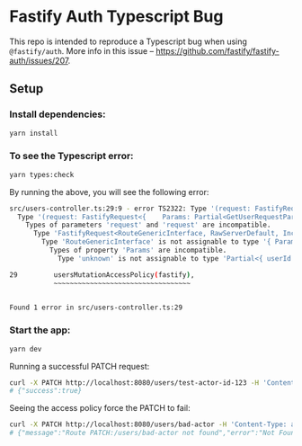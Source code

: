 # Fastify Auth Typescript Bug

This repo is intended to reproduce a Typescript bug when using `@fastify/auth`. More info in this issue – https://github.com/fastify/fastify-auth/issues/207.

## Setup

### Install dependencies:

```bash
yarn install
```

### To see the Typescript error:

```bash
yarn types:check
```

By running the above, you will see the following error:

```bash
src/users-controller.ts:29:9 - error TS2322: Type '(request: FastifyRequest<{    Params: Partial<GetUserRequestParams>;}>, reply: FastifyReply) => Promise<void>' is not assignable to type 'FastifyAuthFunction | FastifyAuthFunction[]'.
  Type '(request: FastifyRequest<{    Params: Partial<GetUserRequestParams>;}>, reply: FastifyReply) => Promise<void>' is not assignable to type 'FastifyAuthFunction'.
    Types of parameters 'request' and 'request' are incompatible.
      Type 'FastifyRequest<RouteGenericInterface, RawServerDefault, IncomingMessage, FastifySchema, FastifyTypeProviderDefault, unknown, FastifyBaseLogger, ResolveFastifyRequestType<...>>' is not assignable to type 'FastifyRequest<{ Params: Partial<{ userId: string; }>; }, RawServerDefault, IncomingMessage, FastifySchema, FastifyTypeProviderDefault, unknown, FastifyBaseLogger, ResolveFastifyRequestType<...>>'.
        Type 'RouteGenericInterface' is not assignable to type '{ Params: Partial<{ userId: string; }>; }'.
          Types of property 'Params' are incompatible.
            Type 'unknown' is not assignable to type 'Partial<{ userId: string; }>'.

29         usersMutationAccessPolicy(fastify),
           ~~~~~~~~~~~~~~~~~~~~~~~~~~~~~~~~~~


Found 1 error in src/users-controller.ts:29
```

### Start the app:

```bash
yarn dev
```

Running a successful PATCH request:

```bash
curl -X PATCH http://localhost:8080/users/test-actor-id-123 -H 'Content-Type: application/json' -d '{ "firstName": "New Name" }'
# {"success":true}
```

Seeing the access policy force the PATCH to fail:

```bash
curl -X PATCH http://localhost:8080/users/bad-actor -H 'Content-Type: application/json' -d '{ "firstName": "New Name" }'
# {"message":"Route PATCH:/users/bad-actor not found","error":"Not Found","statusCode":404}
```
